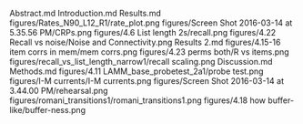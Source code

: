 Abstract.md
Introduction.md
Results.md
figures/Rates_N90_L12_R1/rate_plot.png
figures/Screen Shot 2016-03-14 at 5.35.56 PM/CRPs.png
figures/4.6 List length 2s/recall.png
figures/4.22 Recall vs noise/Noise and Connectivity.png
Results 2.md
figures/4.15-16 item corrs in mem/mem corrs.png
figures/4.23 perms both/R vs items.png
figures/recall_vs_list_length_narrow1/recall scaling.png
Discussion.md
Methods.md
figures/4.11 LAMM_base_probetest_2a1/probe test.png
figures/I-M currents/I-M currents.png
figures/Screen Shot 2016-03-14 at 3.44.00 PM/rehearsal.png
figures/romani_transitions1/romani_transitions1.png
figures/4.18 how buffer-like/buffer-ness.png